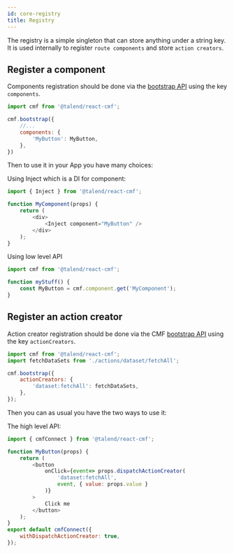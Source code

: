```yaml
---
id: core-registry
title: Registry
---
```


The registry is a simple singleton that can store anything under a string key.
It is used internally to register `route components` and store `action creators`.

## Register a component

Components registration should be done via the [bootstrap API](https://github.com/Talend/ui/tree/master/packages/cmf/src/bootstrap.md) using the key `components`.

```javascript
import cmf from '@talend/react-cmf';

cmf.bootstrap({
    //...
    components: {
        'MyButton': MyButton,
    },
})
```

Then to use it in your App you have many choices:

Using Inject which is a DI for component:

```javascript
import { Inject } from '@talend/react-cmf';

function MyComponent(props) {
    return (
        <div>
            <Inject component="MyButton" />
        </div>
    );
}
```

Using low level API

```javascript
import cmf from '@talend/react-cmf';

function myStuff() {
    const MyButton = cmf.component.get('MyComponent');
}
```

## Register an action creator

Action creator registration should be done via the CMF [bootstrap API](https://github.com/Talend/ui/tree/master/packages/cmf/src/bootstrap.md) using the key `actionCreators`.

```javascript
import cmf from '@talend/react-cmf';
import fetchDataSets from './actions/dataset/fetchAll';

cmf.bootstrap({
    actionCreators: {
        'dataset:fetchAll': fetchDataSets,
    },
});
```

Then you can as usual you have the two ways to use it:

The high level API:

```javascript
import { cmfConnect } from '@talend/react-cmf';

function MyButton(props) {
    return (
        <button
            onClick={event=> props.dispatchActionCreator(
                'dataset:fetchAll',
                event, { value: props.value }
            )}
        >
            Click me
        </button>
    );
}
export default cmfConnect({
    withDispatchActionCreator: true,
});
```
